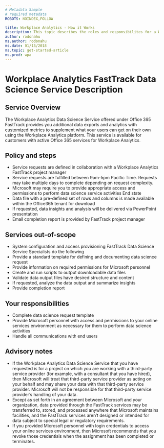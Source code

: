 ```yaml
---
# Metadata Sample
# required metadata
ROBOTS: NOINDEX,FOLLOW

title: Workplace Analytics - How it Works
description: This topic describes the roles and responsibilites for a Workplace Analytics data science service project. 
author: rodonahu
ms.author: rodonahu
ms.date: 01/13/2018
ms.topic: get-started-article
ms.prod: wpa
---
```


# Workplace Analytics FastTrack Data Science Service Description

## Service Overview

The Workplace Analytics Data Science Service offered under Office 365 FastTrack provides you additional data exports and analytics with customized metrics to supplement what your users can get on their own using the Workplace Analytics platform. This service is available for customers with active Office 365 services for Workplace Analytics.

## Policy and steps

 * Service requests are defined in collaboration with a Workplace Analytics FastTrack project manager
 * Service requests are fulfilled between 9am-5pm Pacific Time. Requests may take multiple days to complete depending on request complexity.
 * Microsoft may require you to provide appropriate access and permissions to perform data science service activities
End state
 * Data file with a pre-defined set of rows and columns is made available within the Office365 tenant for download
 * If requested, data insights and analysis will be delivered via PowerPoint presentation
 * Email completion report is provided by FastTrack project manager

## Services out-of-scope

 * System configuration and access provisioning
FastTrack Data Science Service Specialists do the following
 * Provide a standard template for defining and documenting data science request
 * Provide information on required permissions for Microsoft personnel
 * Create and run scripts to output downloadable data files
 * Validate data output files have desired structure and content
 * If requested, analyze the data output and summarize insights
 * Provide completion report

## Your responsibilities

 * Complete data science request template
 * Provide Microsoft personnel with access and permissions to your online services environment as necessary for them to perform data science activities
 * Handle all communications with end users 

## Advisory notes

 * If the Workplace Analytics Data Science Service that you have requested is for a project on which you are working with a third-party service provider (for example, with a consultant that you have hired), then Microsoft will treat that third-party service provider as acting on your behalf and may share your data with that third-party service provider. Microsoft will not be responsible for that third-party service provider’s handling of your data.
 * Except as set forth in an agreement between Microsoft and your organization, data provided through the FastTrack services may be transferred to, stored, and processed anywhere that Microsoft maintains facilities, and the FastTrack services aren’t designed or intended for data subject to special legal or regulatory requirements.
 * If you provided Microsoft personnel with login credentials to access your online services environment, then Microsoft recommends that you revoke those credentials when the assignment has been completed or terminates.
